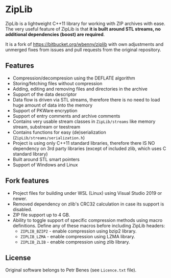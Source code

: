 # ZipLib

ZipLib is a lightweight C++11 library for working with ZIP archives with ease. The very useful feature of ZipLib is that **it is built around STL streams, no additional dependencies (boost) are required**.

It is a fork of https://bitbucket.org/wbenny/ziplib with own adjustments and unmerged fixes from issues and pull requests from the original repository.

## Features

- Compression/decompresion using the DEFLATE algorithm
- Storing/fetching files without compression
- Adding, editing and removing files and directories in the archive
- Support of the data descriptor
- Data flow is driven via STL streams, therefore there is no need to load huge amount of data into the memory
- Support of PKWare encryption
- Support of entry comments and archive comments
- Contains very usable stream classes in `ZipLib/streams` like memory stream, substream or teestream
- Contains functions for easy (de)serialization (`ZipLib/streams/serialization.h`)
- Project is using only C++11 standard libraries, therefore there IS NO dependency on 3rd party libraries (except of included zlib, which uses C standard library)
- Built around STL smart pointers
- Support of Windows and Linux

## Fork features

- Project files for building under WSL (Linux) using Visual Studio 2019 or newer.
- Removed dependency on zlib's CRC32 calculation in case its support is disabled.
- ZIP file support up to 4 GB.
- Ability to toggle support of specific compression methods using macro definitions. Define any of these macros before including ZipLib headers:
  - `ZIPLIB_BZIP2` - enable compression using bzip2 library.
  - `ZIPLIB_LZMA` - enable compression using LZMA library.
  - `ZIPLIB_ZLIB` - enable compression using zlib library.

## License

Original software belongs to Petr Benes (see `Licence.txt` file).
